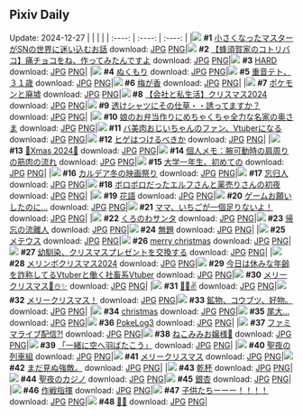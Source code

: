 ## Pixiv Daily
Update: 2024-12-27
|      |      |      |
| :----: | :----: | :----: |
|![](https://pixiv.microyu.workers.dev/c/240x480/img-master/img/2024/12/25/22/41/04/125540069_p0_master1200.jpg) **#1** [小さくなったマスターがSNの世界に迷い込むお話](https://www.pixiv.net/artworks/125540069) download: [JPG](https://pixiv.microyu.workers.dev/img-original/img/2024/12/25/22/41/04/125540069_p0.jpg) [PNG](https://pixiv.microyu.workers.dev/img-original/img/2024/12/25/22/41/04/125540069_p0.png)|![](https://pixiv.microyu.workers.dev/c/240x480/img-master/img/2024/12/25/17/56/54/125527786_p0_master1200.jpg) **#2** [【蜂須賀家のコトリバコ】痛チョコをね、作ってみたんですよ](https://www.pixiv.net/artworks/125527786) download: [JPG](https://pixiv.microyu.workers.dev/img-original/img/2024/12/25/17/56/54/125527786_p0.jpg) [PNG](https://pixiv.microyu.workers.dev/img-original/img/2024/12/25/17/56/54/125527786_p0.png)|![](https://pixiv.microyu.workers.dev/c/240x480/img-master/img/2024/12/25/00/00/35/125503330_p0_master1200.jpg) **#3** [HARD](https://www.pixiv.net/artworks/125503330) download: [JPG](https://pixiv.microyu.workers.dev/img-original/img/2024/12/25/00/00/35/125503330_p0.jpg) [PNG](https://pixiv.microyu.workers.dev/img-original/img/2024/12/25/00/00/35/125503330_p0.png)|
|![](https://pixiv.microyu.workers.dev/c/240x480/img-master/img/2024/12/25/16/50/36/125525922_p0_master1200.jpg) **#4** [ぬくもり](https://www.pixiv.net/artworks/125525922) download: [JPG](https://pixiv.microyu.workers.dev/img-original/img/2024/12/25/16/50/36/125525922_p0.jpg) [PNG](https://pixiv.microyu.workers.dev/img-original/img/2024/12/25/16/50/36/125525922_p0.png)|![](https://pixiv.microyu.workers.dev/c/240x480/img-master/img/2024/12/25/00/03/55/125503943_p0_master1200.jpg) **#5** [重音テト、３１歳](https://www.pixiv.net/artworks/125503943) download: [JPG](https://pixiv.microyu.workers.dev/img-original/img/2024/12/25/00/03/55/125503943_p0.jpg) [PNG](https://pixiv.microyu.workers.dev/img-original/img/2024/12/25/00/03/55/125503943_p0.png)|![](https://pixiv.microyu.workers.dev/c/240x480/img-master/img/2024/12/25/00/00/28/125503271_p0_master1200.jpg) **#6** [梅が香](https://www.pixiv.net/artworks/125503271) download: [JPG](https://pixiv.microyu.workers.dev/img-original/img/2024/12/25/00/00/28/125503271_p0.jpg) [PNG](https://pixiv.microyu.workers.dev/img-original/img/2024/12/25/00/00/28/125503271_p0.png)|
|![](https://pixiv.microyu.workers.dev/c/240x480/img-master/img/2024/12/26/00/01/14/125544529_p0_master1200.jpg) **#7** [ポケモンと廃墟](https://www.pixiv.net/artworks/125544529) download: [JPG](https://pixiv.microyu.workers.dev/img-original/img/2024/12/26/00/01/14/125544529_p0.jpg) [PNG](https://pixiv.microyu.workers.dev/img-original/img/2024/12/26/00/01/14/125544529_p0.png)|![](https://pixiv.microyu.workers.dev/c/240x480/img-master/img/2024/12/25/21/24/47/125536217_p0_master1200.jpg) **#8** [【会社と私生活】クリスマス2024](https://www.pixiv.net/artworks/125536217) download: [JPG](https://pixiv.microyu.workers.dev/img-original/img/2024/12/25/21/24/47/125536217_p0.jpg) [PNG](https://pixiv.microyu.workers.dev/img-original/img/2024/12/25/21/24/47/125536217_p0.png)|![](https://pixiv.microyu.workers.dev/c/240x480/img-master/img/2024/12/25/00/00/21/125503216_p0_master1200.jpg) **#9** [透けシャツにその仕草・・誘ってますか？](https://www.pixiv.net/artworks/125503216) download: [JPG](https://pixiv.microyu.workers.dev/img-original/img/2024/12/25/00/00/21/125503216_p0.jpg) [PNG](https://pixiv.microyu.workers.dev/img-original/img/2024/12/25/00/00/21/125503216_p0.png)|
|![](https://pixiv.microyu.workers.dev/c/240x480/img-master/img/2024/12/26/00/03/32/125544769_p0_master1200.jpg) **#10** [娘のお弁当作りにめちゃくちゃ全力な名家の奥さま](https://www.pixiv.net/artworks/125544769) download: [JPG](https://pixiv.microyu.workers.dev/img-original/img/2024/12/26/00/03/32/125544769_p0.jpg) [PNG](https://pixiv.microyu.workers.dev/img-original/img/2024/12/26/00/03/32/125544769_p0.png)|![](https://pixiv.microyu.workers.dev/c/240x480/img-master/img/2024/12/26/00/10/45/125545159_p0_master1200.jpg) **#11** [バ美肉おじいちゃんのファン、Vtuberになる](https://www.pixiv.net/artworks/125545159) download: [JPG](https://pixiv.microyu.workers.dev/img-original/img/2024/12/26/00/10/45/125545159_p0.jpg) [PNG](https://pixiv.microyu.workers.dev/img-original/img/2024/12/26/00/10/45/125545159_p0.png)|![](https://pixiv.microyu.workers.dev/c/240x480/img-master/img/2024/12/25/19/13/33/125530786_p0_master1200.jpg) **#12** [ヒゲはつけるべきか](https://www.pixiv.net/artworks/125530786) download: [JPG](https://pixiv.microyu.workers.dev/img-original/img/2024/12/25/19/13/33/125530786_p0.jpg) [PNG](https://pixiv.microyu.workers.dev/img-original/img/2024/12/25/19/13/33/125530786_p0.png)|
|![](https://pixiv.microyu.workers.dev/c/240x480/img-master/img/2024/12/25/00/58/41/125506798_p0_master1200.jpg) **#13** [🎅Xmas 2024🎄](https://www.pixiv.net/artworks/125506798) download: [JPG](https://pixiv.microyu.workers.dev/img-original/img/2024/12/25/00/58/41/125506798_p0.jpg) [PNG](https://pixiv.microyu.workers.dev/img-original/img/2024/12/25/00/58/41/125506798_p0.png)|![](https://pixiv.microyu.workers.dev/c/240x480/img-master/img/2024/12/26/06/00/07/125552184_p0_master1200.jpg) **#14** [個人メモ：腕可動時の肩周りの筋肉の流れ](https://www.pixiv.net/artworks/125552184) download: [JPG](https://pixiv.microyu.workers.dev/img-original/img/2024/12/26/06/00/07/125552184_p0.jpg) [PNG](https://pixiv.microyu.workers.dev/img-original/img/2024/12/26/06/00/07/125552184_p0.png)|![](https://pixiv.microyu.workers.dev/c/240x480/img-master/img/2024/12/26/00/01/30/125544565_p0_master1200.jpg) **#15** [大学一年生、初めての](https://www.pixiv.net/artworks/125544565) download: [JPG](https://pixiv.microyu.workers.dev/img-original/img/2024/12/26/00/01/30/125544565_p0.jpg) [PNG](https://pixiv.microyu.workers.dev/img-original/img/2024/12/26/00/01/30/125544565_p0.png)|
|![](https://pixiv.microyu.workers.dev/c/240x480/img-master/img/2024/12/25/13/21/11/125521223_p0_master1200.jpg) **#16** [カルデア冬の映画祭り](https://www.pixiv.net/artworks/125521223) download: [JPG](https://pixiv.microyu.workers.dev/img-original/img/2024/12/25/13/21/11/125521223_p0.jpg) [PNG](https://pixiv.microyu.workers.dev/img-original/img/2024/12/25/13/21/11/125521223_p0.png)|![](https://pixiv.microyu.workers.dev/c/240x480/img-master/img/2024/12/25/13/13/42/125521081_p0_master1200.jpg) **#17** [忘归人](https://www.pixiv.net/artworks/125521081) download: [JPG](https://pixiv.microyu.workers.dev/img-original/img/2024/12/25/13/13/42/125521081_p0.jpg) [PNG](https://pixiv.microyu.workers.dev/img-original/img/2024/12/25/13/13/42/125521081_p0.png)|![](https://pixiv.microyu.workers.dev/c/240x480/img-master/img/2024/12/25/00/01/58/125503684_p0_master1200.jpg) **#18** [ボロボロだったエルフさんと薬売りさんの初夜](https://www.pixiv.net/artworks/125503684) download: [JPG](https://pixiv.microyu.workers.dev/img-original/img/2024/12/25/00/01/58/125503684_p0.jpg) [PNG](https://pixiv.microyu.workers.dev/img-original/img/2024/12/25/00/01/58/125503684_p0.png)|
|![](https://pixiv.microyu.workers.dev/c/240x480/img-master/img/2024/12/26/00/05/17/125544441_p0_master1200.jpg) **#19** [花語](https://www.pixiv.net/artworks/125544441) download: [JPG](https://pixiv.microyu.workers.dev/img-original/img/2024/12/26/00/05/17/125544441_p0.jpg) [PNG](https://pixiv.microyu.workers.dev/img-original/img/2024/12/26/00/05/17/125544441_p0.png)|![](https://pixiv.microyu.workers.dev/c/240x480/img-master/img/2024/12/25/17/01/29/125526265_p0_master1200.jpg) **#20** [ゲームお願いしたのに…](https://www.pixiv.net/artworks/125526265) download: [JPG](https://pixiv.microyu.workers.dev/img-original/img/2024/12/25/17/01/29/125526265_p0.jpg) [PNG](https://pixiv.microyu.workers.dev/img-original/img/2024/12/25/17/01/29/125526265_p0.png)|![](https://pixiv.microyu.workers.dev/c/240x480/img-master/img/2024/12/25/19/36/05/125531637_p0_master1200.jpg) **#21** [ママ、いちごが一個足りないよ！](https://www.pixiv.net/artworks/125531637) download: [JPG](https://pixiv.microyu.workers.dev/img-original/img/2024/12/25/19/36/05/125531637_p0.jpg) [PNG](https://pixiv.microyu.workers.dev/img-original/img/2024/12/25/19/36/05/125531637_p0.png)|
|![](https://pixiv.microyu.workers.dev/c/240x480/img-master/img/2024/12/25/22/12/41/125538579_p0_master1200.jpg) **#22** [くろのわサンタ](https://www.pixiv.net/artworks/125538579) download: [JPG](https://pixiv.microyu.workers.dev/img-original/img/2024/12/25/22/12/41/125538579_p0.jpg) [PNG](https://pixiv.microyu.workers.dev/img-original/img/2024/12/25/22/12/41/125538579_p0.png)|![](https://pixiv.microyu.workers.dev/c/240x480/img-master/img/2024/12/26/00/00/11/125544262_p0_master1200.jpg) **#23** [帰忘の流離人](https://www.pixiv.net/artworks/125544262) download: [JPG](https://pixiv.microyu.workers.dev/img-original/img/2024/12/26/00/00/11/125544262_p0.jpg) [PNG](https://pixiv.microyu.workers.dev/img-original/img/2024/12/26/00/00/11/125544262_p0.png)|![](https://pixiv.microyu.workers.dev/c/240x480/img-master/img/2024/12/25/01/05/35/125507141_p0_master1200.jpg) **#24** [無題](https://www.pixiv.net/artworks/125507141) download: [JPG](https://pixiv.microyu.workers.dev/img-original/img/2024/12/25/01/05/35/125507141_p0.jpg) [PNG](https://pixiv.microyu.workers.dev/img-original/img/2024/12/25/01/05/35/125507141_p0.png)|
|![](https://pixiv.microyu.workers.dev/c/240x480/img-master/img/2024/12/25/20/26/18/125533736_p0_master1200.jpg) **#25** [メテウス](https://www.pixiv.net/artworks/125533736) download: [JPG](https://pixiv.microyu.workers.dev/img-original/img/2024/12/25/20/26/18/125533736_p0.jpg) [PNG](https://pixiv.microyu.workers.dev/img-original/img/2024/12/25/20/26/18/125533736_p0.png)|![](https://pixiv.microyu.workers.dev/c/240x480/img-master/img/2024/12/25/17/35/17/125527186_p0_master1200.jpg) **#26** [merry christmas](https://www.pixiv.net/artworks/125527186) download: [JPG](https://pixiv.microyu.workers.dev/img-original/img/2024/12/25/17/35/17/125527186_p0.jpg) [PNG](https://pixiv.microyu.workers.dev/img-original/img/2024/12/25/17/35/17/125527186_p0.png)|![](https://pixiv.microyu.workers.dev/c/240x480/img-master/img/2024/12/26/00/01/01/125544498_p0_master1200.jpg) **#27** [幼馴染、クリスマスプレゼントを交換する](https://www.pixiv.net/artworks/125544498) download: [JPG](https://pixiv.microyu.workers.dev/img-original/img/2024/12/26/00/01/01/125544498_p0.jpg) [PNG](https://pixiv.microyu.workers.dev/img-original/img/2024/12/26/00/01/01/125544498_p0.png)|
|![](https://pixiv.microyu.workers.dev/c/240x480/img-master/img/2024/12/25/14/04/42/125522125_p0_master1200.jpg) **#28** [メリンボクリスマス2024](https://www.pixiv.net/artworks/125522125) download: [JPG](https://pixiv.microyu.workers.dev/img-original/img/2024/12/25/14/04/42/125522125_p0.jpg) [PNG](https://pixiv.microyu.workers.dev/img-original/img/2024/12/25/14/04/42/125522125_p0.png)|![](https://pixiv.microyu.workers.dev/c/240x480/img-master/img/2024/12/26/21/09/20/125570625_p0_master1200.jpg) **#29** [今日は休みな年齢を詐称してるVtuberと働く社畜系Vtuber](https://www.pixiv.net/artworks/125570625) download: [JPG](https://pixiv.microyu.workers.dev/img-original/img/2024/12/26/21/09/20/125570625_p0.jpg) [PNG](https://pixiv.microyu.workers.dev/img-original/img/2024/12/26/21/09/20/125570625_p0.png)|![](https://pixiv.microyu.workers.dev/c/240x480/img-master/img/2024/12/25/02/40/21/125510023_p0_master1200.jpg) **#30** [メリークリスマス🎄☃️✨](https://www.pixiv.net/artworks/125510023) download: [JPG](https://pixiv.microyu.workers.dev/img-original/img/2024/12/25/02/40/21/125510023_p0.jpg) [PNG](https://pixiv.microyu.workers.dev/img-original/img/2024/12/25/02/40/21/125510023_p0.png)|
|![](https://pixiv.microyu.workers.dev/c/240x480/img-master/img/2024/12/25/01/10/17/125507324_p0_master1200.jpg) **#31** [🎅🍰✌️](https://www.pixiv.net/artworks/125507324) download: [JPG](https://pixiv.microyu.workers.dev/img-original/img/2024/12/25/01/10/17/125507324_p0.jpg) [PNG](https://pixiv.microyu.workers.dev/img-original/img/2024/12/25/01/10/17/125507324_p0.png)|![](https://pixiv.microyu.workers.dev/c/240x480/img-master/img/2024/12/25/13/18/54/125521177_p0_master1200.jpg) **#32** [メリークリスマス！](https://www.pixiv.net/artworks/125521177) download: [JPG](https://pixiv.microyu.workers.dev/img-original/img/2024/12/25/13/18/54/125521177_p0.jpg) [PNG](https://pixiv.microyu.workers.dev/img-original/img/2024/12/25/13/18/54/125521177_p0.png)|![](https://pixiv.microyu.workers.dev/c/240x480/img-master/img/2024/12/25/01/45/01/125508543_p0_master1200.jpg) **#33** [鉱物、コウブツ、好物。](https://www.pixiv.net/artworks/125508543) download: [JPG](https://pixiv.microyu.workers.dev/img-original/img/2024/12/25/01/45/01/125508543_p0.jpg) [PNG](https://pixiv.microyu.workers.dev/img-original/img/2024/12/25/01/45/01/125508543_p0.png)|
|![](https://pixiv.microyu.workers.dev/c/240x480/img-master/img/2024/12/25/00/00/30/125503286_p0_master1200.jpg) **#34** [christmas](https://www.pixiv.net/artworks/125503286) download: [JPG](https://pixiv.microyu.workers.dev/img-original/img/2024/12/25/00/00/30/125503286_p0.jpg) [PNG](https://pixiv.microyu.workers.dev/img-original/img/2024/12/25/00/00/30/125503286_p0.png)|![](https://pixiv.microyu.workers.dev/c/240x480/img-master/img/2024/12/25/01/14/57/125507517_p0_master1200.jpg) **#35** [尾大…](https://www.pixiv.net/artworks/125507517) download: [JPG](https://pixiv.microyu.workers.dev/img-original/img/2024/12/25/01/14/57/125507517_p0.jpg) [PNG](https://pixiv.microyu.workers.dev/img-original/img/2024/12/25/01/14/57/125507517_p0.png)|![](https://pixiv.microyu.workers.dev/c/240x480/img-master/img/2024/12/26/07/00/28/125552958_p0_master1200.jpg) **#36** [PokeLog3](https://www.pixiv.net/artworks/125552958) download: [JPG](https://pixiv.microyu.workers.dev/img-original/img/2024/12/26/07/00/28/125552958_p0.jpg) [PNG](https://pixiv.microyu.workers.dev/img-original/img/2024/12/26/07/00/28/125552958_p0.png)|
|![](https://pixiv.microyu.workers.dev/c/240x480/img-master/img/2024/12/25/13/22/39/125521247_p0_master1200.jpg) **#37** [ファミマライブ配信⁈](https://www.pixiv.net/artworks/125521247) download: [JPG](https://pixiv.microyu.workers.dev/img-original/img/2024/12/25/13/22/39/125521247_p0.jpg) [PNG](https://pixiv.microyu.workers.dev/img-original/img/2024/12/25/13/22/39/125521247_p0.png)|![](https://pixiv.microyu.workers.dev/c/240x480/img-master/img/2024/12/25/18/14/25/125528550_p0_master1200.jpg) **#38** [ねこみみお嬢様🎀](https://www.pixiv.net/artworks/125528550) download: [JPG](https://pixiv.microyu.workers.dev/img-original/img/2024/12/25/18/14/25/125528550_p0.jpg) [PNG](https://pixiv.microyu.workers.dev/img-original/img/2024/12/25/18/14/25/125528550_p0.png)|![](https://pixiv.microyu.workers.dev/c/240x480/img-master/img/2024/12/25/22/00/07/125537874_p0_master1200.jpg) **#39** [「一緒に空へ羽ばたこう」](https://www.pixiv.net/artworks/125537874) download: [JPG](https://pixiv.microyu.workers.dev/img-original/img/2024/12/25/22/00/07/125537874_p0.jpg) [PNG](https://pixiv.microyu.workers.dev/img-original/img/2024/12/25/22/00/07/125537874_p0.png)|
|![](https://pixiv.microyu.workers.dev/c/240x480/img-master/img/2024/12/26/02/22/05/125549295_p0_master1200.jpg) **#40** [聖夜の列車組](https://www.pixiv.net/artworks/125549295) download: [JPG](https://pixiv.microyu.workers.dev/img-original/img/2024/12/26/02/22/05/125549295_p0.jpg) [PNG](https://pixiv.microyu.workers.dev/img-original/img/2024/12/26/02/22/05/125549295_p0.png)|![](https://pixiv.microyu.workers.dev/c/240x480/img-master/img/2024/12/25/00/57/57/125506770_p0_master1200.jpg) **#41** [メリークリスマス](https://www.pixiv.net/artworks/125506770) download: [JPG](https://pixiv.microyu.workers.dev/img-original/img/2024/12/25/00/57/57/125506770_p0.jpg) [PNG](https://pixiv.microyu.workers.dev/img-original/img/2024/12/25/00/57/57/125506770_p0.png)|![](https://pixiv.microyu.workers.dev/c/240x480/img-master/img/2024/12/25/06/41/38/125513740_p0_master1200.jpg) **#42** [まだ見ぬ強敵。](https://www.pixiv.net/artworks/125513740) download: [JPG](https://pixiv.microyu.workers.dev/img-original/img/2024/12/25/06/41/38/125513740_p0.jpg) [PNG](https://pixiv.microyu.workers.dev/img-original/img/2024/12/25/06/41/38/125513740_p0.png)|
|![](https://pixiv.microyu.workers.dev/c/240x480/img-master/img/2024/12/25/00/00/41/125503367_p0_master1200.jpg) **#43** [乾杯](https://www.pixiv.net/artworks/125503367) download: [JPG](https://pixiv.microyu.workers.dev/img-original/img/2024/12/25/00/00/41/125503367_p0.jpg) [PNG](https://pixiv.microyu.workers.dev/img-original/img/2024/12/25/00/00/41/125503367_p0.png)|![](https://pixiv.microyu.workers.dev/c/240x480/img-master/img/2024/12/25/18/01/38/125528120_p0_master1200.jpg) **#44** [聖夜のカジノ](https://www.pixiv.net/artworks/125528120) download: [JPG](https://pixiv.microyu.workers.dev/img-original/img/2024/12/25/18/01/38/125528120_p0.jpg) [PNG](https://pixiv.microyu.workers.dev/img-original/img/2024/12/25/18/01/38/125528120_p0.png)|![](https://pixiv.microyu.workers.dev/c/240x480/img-master/img/2024/12/26/00/26/01/125545794_p0_master1200.jpg) **#45** [銀杏](https://www.pixiv.net/artworks/125545794) download: [JPG](https://pixiv.microyu.workers.dev/img-original/img/2024/12/26/00/26/01/125545794_p0.jpg) [PNG](https://pixiv.microyu.workers.dev/img-original/img/2024/12/26/00/26/01/125545794_p0.png)|
|![](https://pixiv.microyu.workers.dev/c/240x480/img-master/img/2024/12/26/00/00/16/125544296_p0_master1200.jpg) **#46** [作戦指揮](https://www.pixiv.net/artworks/125544296) download: [JPG](https://pixiv.microyu.workers.dev/img-original/img/2024/12/26/00/00/16/125544296_p0.jpg) [PNG](https://pixiv.microyu.workers.dev/img-original/img/2024/12/26/00/00/16/125544296_p0.png)|![](https://pixiv.microyu.workers.dev/c/240x480/img-master/img/2024/12/25/08/03/50/125515129_p0_master1200.jpg) **#47** [子供たちーーー！！！！](https://www.pixiv.net/artworks/125515129) download: [JPG](https://pixiv.microyu.workers.dev/img-original/img/2024/12/25/08/03/50/125515129_p0.jpg) [PNG](https://pixiv.microyu.workers.dev/img-original/img/2024/12/25/08/03/50/125515129_p0.png)|![](https://pixiv.microyu.workers.dev/c/240x480/img-master/img/2024/12/25/00/01/02/125503467_p0_master1200.jpg) **#48** [🖤💤](https://www.pixiv.net/artworks/125503467) download: [JPG](https://pixiv.microyu.workers.dev/img-original/img/2024/12/25/00/01/02/125503467_p0.jpg) [PNG](https://pixiv.microyu.workers.dev/img-original/img/2024/12/25/00/01/02/125503467_p0.png)|
